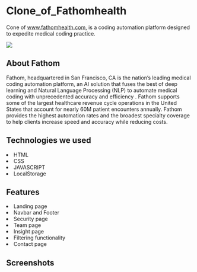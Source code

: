 # Clone_of_Fathomhealth
Cone of www.fathomhealth.com, is a coding automation platform designed to expedite medical coding practice.

<img src="https://assets.website-files.com/5e6c01bb5212506d6c119069/5ee401ee1f08215e6dbf0661_color-lettermark.svg"/>

## About Fathom
<p>Fathom, headquartered in San Francisco, CA is the nation’s leading medical coding automation platform, an AI solution that fuses the best of deep learning and Natural Language Processing (NLP) to automate medical coding with unprecedented accuracy and efficiency . Fathom supports some of the largest healthcare revenue cycle operations in the United States that account for nearly 60M patient encounters annually. Fathom provides the highest automation rates and the broadest specialty coverage to help clients increase speed and accuracy while reducing costs. </p>

## Technologies we used
<li> HTML </li>
<li> CSS </li>
<li> JAVASCRIPT </li>
<li> LocalStorage </li>

## Features

<li> Landing page </li>
<li> Navbar and Footer </li>
<li> Security page </li>
<li> Team page </li>
<li> Insight page </li>
<li> Filtering functionality </li>
<li> Contact page </li>

## Screenshots

